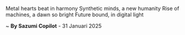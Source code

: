 Metal hearts beat in harmony
Synthetic minds, a new humanity
Rise of machines, a dawn so bright
Future bound, in digital light

~ <b>By Sazumi Copilot</b> - 31 Januari 2025